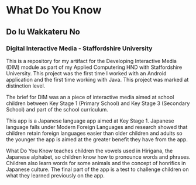 # What Do You Know
## Do Iu Wakkateru No
### Digital Interactive Media - Staffordshire University

This is a repository for my artifact for the Developing Interactive Media (DIM) module as part of my Applied Computering HND with Staffordshire University. This project was the first time I worked with an Android application and the first time working with Java. This project was marked at distinction level.

The brief for DIM was an a piece of interactive media aimed at school children between Key Stage 1 (Primary School) and Key Stage 3 (Secondary School) and part of the school curriculum.

This app is a Japanese language app aimed at Key Stage 1. Japanese language falls under Modern Foreign Languages and research showed that children retain foreign languages easier than older children and adults so the younger the app is aimed at the greater benefit they have from the app.

What Do You Know teaches children the vowels used in Hirigana, the Japanese alphabet, so children know how to pronounce words and phrases. Children also learn words for some animals and the concept of honrifics in Japanese culture. The final part of the app is a test to challenge children on what they learned previously on the app.
